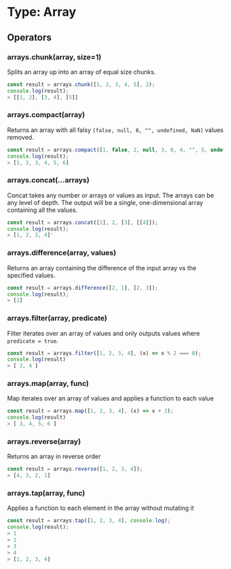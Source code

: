 # Type: Array

## Operators

### arrays.chunk(array, size=1)

Splits an array up into an array of equal size chunks.

```javascript
const result = arrays.chunk([1, 2, 3, 4, 5], 2);
console.log(result);
> [[1, 2], [3, 4], [5]]
```

### arrays.compact(array)

Returns an array with all falsy `[false, null, 0, "", undefined, NaN]` values removed.

```javascript
const result = arrays.compact([1, false, 2, null, 3, 0, 4, "", 5, undefined, 6, NaN]);
console.log(result);
> [1, 2, 3, 4, 5, 6]
```

### arrays.concat(...arrays)

Concat takes any number or arrays or values as input. The arrays can be any level of depth. The output will be a single, one-dimensional array containing all the values.

```javascript
const result = arrays.concat([1], 2, [3], [[4]]);
console.log(result);
> [1, 2, 3, 4]'
```

### arrays.difference(array, values)

Returns an array containing the difference of the input array vs the specified values.

```javascript
const result = arrays.difference([2, 1], [2, 3]);
console.log(result);
> [1]
```

### arrays.filter(array, predicate)

Filter iterates over an array of values and only outputs values where `predicate = true`.

```javascript
const result = arrays.filter([1, 2, 3, 4], (x) => x % 2 === 0);
console.log(result)
> [ 2, 4 ]
```

### arrays.map(array, func)

Map iterates over an array of values and applies a function to each value

```javascript
const result = arrays.map([1, 2, 3, 4], (x) => x + 2);
console.log(result)
> [ 3, 4, 5, 6 ]
```

### arrays.reverse(array)

Returns an array in reverse order

```javascript
const result = arrays.reverse([1, 2, 3, 4]);
> [4, 3, 2, 1]
```

### arrays.tap(array, func)

Applies a function to each element in the array without mutating it

```javascript
const result = arrays.tap([1, 2, 3, 4], console.log);
console.log(result);
> 1
> 2
> 3
> 4
> [1, 2, 3, 4]
```
